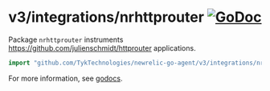 # v3/integrations/nrhttprouter [![GoDoc](https://godoc.org/github.com/TykTechnologies/newrelic-go-agent/v3/integrations/nrhttprouter?status.svg)](https://godoc.org/github.com/TykTechnologies/newrelic-go-agent/v3/integrations/nrhttprouter)

Package `nrhttprouter` instruments https://github.com/julienschmidt/httprouter applications.

```go
import "github.com/TykTechnologies/newrelic-go-agent/v3/integrations/nrhttprouter"
```

For more information, see
[godocs](https://godoc.org/github.com/TykTechnologies/newrelic-go-agent/v3/integrations/nrhttprouter).
